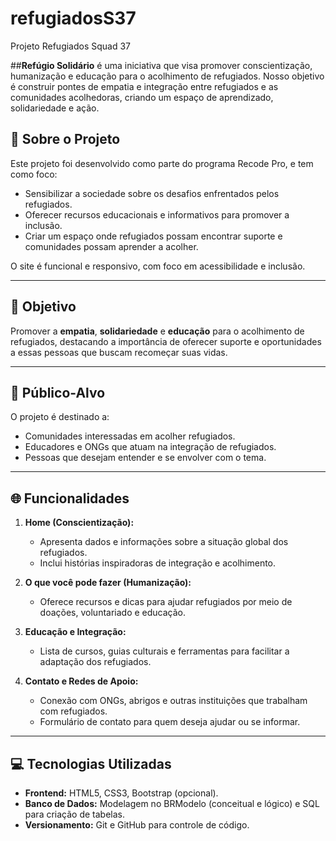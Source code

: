 # refugiadosS37
Projeto Refugiados Squad 37 


##**Refúgio Solidário** é uma iniciativa que visa promover conscientização, humanização e educação para o acolhimento de refugiados. Nosso objetivo é construir pontes de empatia e integração entre refugiados e as comunidades acolhedoras, criando um espaço de aprendizado, solidariedade e ação.

## 📖 Sobre o Projeto

Este projeto foi desenvolvido como parte do programa Recode Pro, e tem como foco:  
- Sensibilizar a sociedade sobre os desafios enfrentados pelos refugiados.  
- Oferecer recursos educacionais e informativos para promover a inclusão.  
- Criar um espaço onde refugiados possam encontrar suporte e comunidades possam aprender a acolher.  

O site é funcional e responsivo, com foco em acessibilidade e inclusão.

---

## 🎯 Objetivo

Promover a **empatia**, **solidariedade** e **educação** para o acolhimento de refugiados, destacando a importância de oferecer suporte e oportunidades a essas pessoas que buscam recomeçar suas vidas.

---

## 👥 Público-Alvo

O projeto é destinado a:  
- Comunidades interessadas em acolher refugiados.  
- Educadores e ONGs que atuam na integração de refugiados.  
- Pessoas que desejam entender e se envolver com o tema.

---

## 🌐 Funcionalidades

1. **Home (Conscientização):**  
   - Apresenta dados e informações sobre a situação global dos refugiados.  
   - Inclui histórias inspiradoras de integração e acolhimento.  

2. **O que você pode fazer (Humanização):**  
   - Oferece recursos e dicas para ajudar refugiados por meio de doações, voluntariado e educação.  

3. **Educação e Integração:**  
   - Lista de cursos, guias culturais e ferramentas para facilitar a adaptação dos refugiados.  

4. **Contato e Redes de Apoio:**  
   - Conexão com ONGs, abrigos e outras instituições que trabalham com refugiados.  
   - Formulário de contato para quem deseja ajudar ou se informar.  

---

## 💻 Tecnologias Utilizadas

- **Frontend:** HTML5, CSS3, Bootstrap (opcional).  
- **Banco de Dados:** Modelagem no BRModelo (conceitual e lógico) e SQL para criação de tabelas.  
- **Versionamento:** Git e GitHub para controle de código.  

